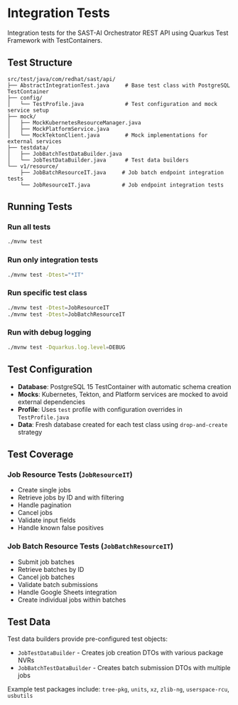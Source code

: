 # Integration Tests

Integration tests for the SAST-AI Orchestrator REST API using Quarkus Test Framework with TestContainers.

## Test Structure

```
src/test/java/com/redhat/sast/api/
├── AbstractIntegrationTest.java     # Base test class with PostgreSQL TestContainer
├── config/
│   └── TestProfile.java             # Test configuration and mock service setup
├── mock/
│   ├── MockKubernetesResourceManager.java
│   ├── MockPlatformService.java
│   └── MockTektonClient.java        # Mock implementations for external services
├── testdata/
│   ├── JobBatchTestDataBuilder.java
│   └── JobTestDataBuilder.java      # Test data builders
└── v1/resource/
    ├── JobBatchResourceIT.java     # Job batch endpoint integration tests
    └── JobResourceIT.java          # Job endpoint integration tests
```

## Running Tests

### Run all tests
```bash
./mvnw test
```

### Run only integration tests
```bash
./mvnw test -Dtest="*IT"
```

### Run specific test class
```bash
./mvnw test -Dtest=JobResourceIT
./mvnw test -Dtest=JobBatchResourceIT
```

### Run with debug logging
```bash
./mvnw test -Dquarkus.log.level=DEBUG
```

## Test Configuration

- **Database**: PostgreSQL 15 TestContainer with automatic schema creation
- **Mocks**: Kubernetes, Tekton, and Platform services are mocked to avoid external dependencies
- **Profile**: Uses `test` profile with configuration overrides in `TestProfile.java`
- **Data**: Fresh database created for each test class using `drop-and-create` strategy

## Test Coverage

### Job Resource Tests (`JobResourceIT`)
- Create single jobs
- Retrieve jobs by ID and with filtering
- Handle pagination
- Cancel jobs
- Validate input fields
- Handle known false positives

### Job Batch Resource Tests (`JobBatchResourceIT`)
- Submit job batches
- Retrieve batches by ID
- Cancel job batches
- Validate batch submissions
- Handle Google Sheets integration
- Create individual jobs within batches

## Test Data

Test data builders provide pre-configured test objects:
- `JobTestDataBuilder` - Creates job creation DTOs with various package NVRs
- `JobBatchTestDataBuilder` - Creates batch submission DTOs with multiple jobs

Example test packages include: `tree-pkg`, `units`, `xz`, `zlib-ng`, `userspace-rcu`, `usbutils`
